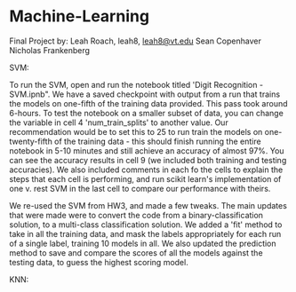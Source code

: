 # Machine-Learning
Final Project by:
Leah Roach, leah8, leah8@vt.edu
Sean Copenhaver
Nicholas Frankenberg


SVM: 

To run the SVM, open and run the notebook titled 'Digit Recognition - SVM.ipnb". We have a saved checkpoint with output from a run that trains the models on one-fifth of the training data provided. This pass took around 6-hours. To test the notebook on a smaller subset of data, you can change the variable in cell 4 'num_train_splits' to another value. Our recommendation would be to set this to 25 to run train the models on one-twenty-fifth of the training data - this should finish running the entire notebook in 5-10 minutes and still achieve an accuracy of almost 97%. You can see the accuracy results in cell 9 (we included both training and testing accuracies). We also included comments in each fo the cells to explain the steps that each cell is performing, and run scikit learn's implementation of one v. rest SVM in the last cell to compare our performance with theirs. 

We re-used the SVM from HW3, and made a few tweaks. The main updates that were made were to convert the code from a binary-classification solution, to a multi-class classification solution. We added a 'fit' method to take in all the training data, and mask the labels appropriately for each run of a single label, training 10 models in all. We also updated the prediction method to save and compare the scores of all the models against the testing data, to guess the highest scoring model. 

KNN: 